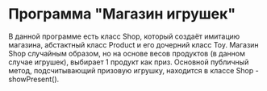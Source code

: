 # **Программа "Магазин игрушек"**
В данной программе есть класс Shop, который создаёт имитацию магазина, абстактный класс Product и его дочерний класс Toy. Магазин Shop случайным образом, но на основе весов продуктов (в данном случае игрушек), выбирает 1 продукт как приз. Основной публичный метод, подсчитывающий призовую игрушку, находится в классе Shop - showPresent().
